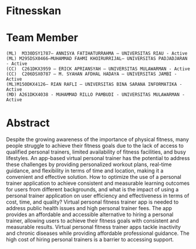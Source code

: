 # Fitnesskan




# Team Member
    (ML)  M330DSY1787– ANNISYA FATIHATURRAHMA – UNIVERSITAS RIAU - Active
	(ML) M295DSX0466–MUHAMMAD FAHMI KHOIRURRIJAL– UNIVERSITAS PADJADJARAN - Active
	(CC)  C261DKX3959 – ERICK APRIANSYAH – UNIVERSITAS MULAWARMAN - Active
	(CC)  C206DSX0787 – M. SYAHAN AFDHAL HADAYA – UNIVERSITAS JAMBI - Active
	(ML)M150DKX4126– RIAN RAFLI – UNIVERSITAS BINA SARANA INFORMATIKA - Active
	(MD) A261DKX4038 - MUHAMMAD RILLO PAMBUDI - UNIVERSITAS MULAWARMAN -Active


# Abstract
Despite the growing awareness of the importance of physical fitness, many people struggle to achieve their fitness goals due to the lack of access to qualified personal trainers, limited availability of fitness facilities, and busy lifestyles. An app-based virtual personal trainer has the potential to address these challenges by providing personalized workout plans, real-time guidance, and flexibility in terms of time and location, making it a convenient and effective solution.
How to optimize the use of a personal trainer application to achieve consistent and measurable learning outcomes for users from different backgrounds, and what is the impact of using a personal trainer application on user efficiency and effectiveness in terms of cost, time, and quality?
Virtual personal fitness trainer app is needed to address public health issues and high personal trainer fees. The app provides an affordable and accessible alternative to hiring a personal trainer, allowing users to achieve their fitness goals with consistent and measurable results. Virtual personal fitness trainer apps tackle inactivity and chronic diseases while providing affordable professional guidance. The high cost of hiring personal trainers is a barrier to accessing support.
